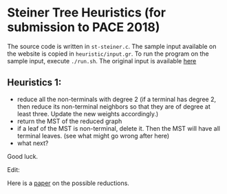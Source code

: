 # Steiner Tree Heuristics (for submission to PACE 2018)

The source code is written in `st-steiner.c`. The sample input available on the website is copied in `heuristic/input.gr`. To run the program on the sample input, execute ```./run.sh```. The original input is available [here]

## Heuristics 1:
* reduce all the non-terminals with degree 2 (if a terminal has degree 2, then reduce its non-terminal neighbors so that they are of degree at least three. Update the new weights accordingly.)
* return the MST of the reduced graph
* if a leaf of the MST is non-terminal, delete it. Then the MST will have all terminal leaves. (see what might go wrong after here)
* what next?


Good luck.

Edit:

Here is a [paper] on the possible reductions.

[here]: http://www.lamsade.dauphine.fr/~sikora/pace18/heuristic.zip
[paper]: https://opus4.kobv.de/opus4-zib/files/252/SC-96-42.pdf
